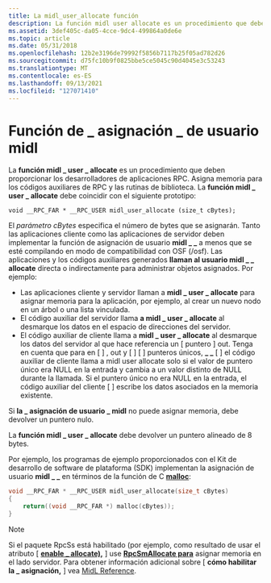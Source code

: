 ```yaml
---
title: La midl_user_allocate función
description: La función midl user allocate es un procedimiento que deben proporcionar los \_ \_ desarrolladores de aplicaciones RPC.
ms.assetid: 3def405c-da05-4cce-9dc4-499864a0de6e
ms.topic: article
ms.date: 05/31/2018
ms.openlocfilehash: 12b2e3196de79992f5856b7117b25f05ad782d26
ms.sourcegitcommit: d75fc10b9f0825bbe5ce5045c90d4045e3c53243
ms.translationtype: MT
ms.contentlocale: es-ES
ms.lasthandoff: 09/13/2021
ms.locfileid: "127071410"
---
```

# <a name="the-midl_user_allocate-function"></a>Función de \_ asignación \_ de usuario midl

La **función midl \_ user \_ allocate** es un procedimiento que deben proporcionar los desarrolladores de aplicaciones RPC. Asigna memoria para los códigos auxiliares de RPC y las rutinas de biblioteca. La **función midl \_ user \_ allocate** debe coincidir con el siguiente prototipo:

``` syntax
void __RPC_FAR * __RPC_USER midl_user_allocate (size_t cBytes);
```

El *parámetro cBytes* especifica el número de bytes que se asignarán. Tanto las aplicaciones cliente como las aplicaciones de servidor deben implementar la función de asignación de usuario **midl \_ \_** a menos que se esté compilando en modo de compatibilidad con OSF (/osf). Las aplicaciones y los códigos auxiliares generados **llaman al usuario midl \_ \_ allocate** directa o indirectamente para administrar objetos asignados. Por ejemplo:

-   Las aplicaciones cliente y servidor llaman a **midl \_ user \_ allocate** para asignar memoria para la aplicación, por ejemplo, al crear un nuevo nodo en un árbol o una lista vinculada.
-   El código auxiliar del servidor llama **a midl \_ user \_ allocate** al desmarque los datos en el espacio de direcciones del servidor.
-   El código auxiliar de cliente llama a **midl \_ user \_ allocate** al desmarque los datos del servidor al que hace referencia un \[ puntero \] out. Tenga en cuenta que para en \[ \] , out y \[ \] \[ \] punteros únicos, **\_ \_** \[ \] el código auxiliar de cliente llama a midl user allocate solo si el valor de puntero único era NULL en la entrada y cambia a un valor distinto de NULL durante la llamada. Si el puntero único no era NULL en la entrada, el código auxiliar del cliente \[ \] escribe los datos asociados en la memoria existente.

Si **la \_ asignación de usuario \_ midl** no puede asignar memoria, debe devolver un puntero nulo.

La **función midl \_ user \_ allocate** debe devolver un puntero alineado de 8 bytes.

Por ejemplo, los programas de ejemplo proporcionados con el Kit de desarrollo de software de plataforma (SDK) implementan la asignación de usuario **midl \_ \_** en términos de la función de C [**malloc**](pointers-and-memory-allocation.md):


```C++
void __RPC_FAR * __RPC_USER midl_user_allocate(size_t cBytes)
{
    return((void __RPC_FAR *) malloc(cBytes));
}
```



> [!Note]  
> Si el paquete RpcSs está habilitado (por ejemplo, como resultado de usar el atributo \[ [**enable \_ allocate),**](/windows/desktop/Midl/enable-allocate) \] use [**RpcSmAllocate para**](/windows/desktop/api/Rpcndr/nf-rpcndr-rpcsmallocate) asignar memoria en el lado servidor. Para obtener información adicional sobre \[ **cómo habilitar la \_ asignación,** \] vea [MidL Reference](/windows/desktop/Midl/midl-language-reference).

 

 

 